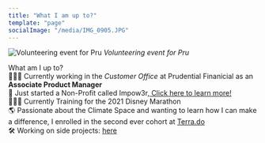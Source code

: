 ```yaml
---
title: "What I am up to?"
template: "page"
socialImage: "/media/IMG_0905.JPG"
---
```


![Volunteering event for Pru](/media/IMG_4045.JPG)
*Volunteering event for Pru*

What am I up to? </br>
👨🏽‍💻 Currently working in the *Customer Office* at Prudential Finanicial as an <b>Associate Product Manager</b> </br>
🎉 Just started a Non-Profit called Impow3r,<a target="_blank" href="https://www.impow3r.com/"> Click here to learn more!</a> </br>
🏃🏽‍♂️ Currently Training for the 2021 Disney Marathon </br>
🌎 Passionate about the Climate Space and wanting to learn how I can make a difference, I enrolled in the second ever cohort at <a target="_blank" href="https://www.terra.do/">Terra.do</a> </br>
🛠 Working on side projects: <a target="_blank" href="/Users/joeygudzak/joey-site/content/pages/sideprojects.md">here</a> </br>


